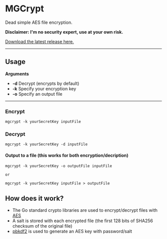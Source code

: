 # MGCrypt

Dead simple AES file encryption.

**Disclaimer: I'm no security expert, use at your own risk.**

[Download the latest release here.](https://github.com/mgerb/mgcrypt/releases)

---

## Usage

**Arguments**

* **-d** Decrypt (encrypts by default)
* **-k** Specify your encryption key
* **-o** Specify an output file

---

### Encrypt

```
mgcrypt -k yourSecretKey inputFile
```

### Decrypt
```
mgcrypt -k yourSecretKey -d inputFile
```

#### Output to a file (this works for both encryption/decription)

```
mgcrypt -k yourSecretKey -o outputFile inputFile

or

mgcrypt -k yourSecretKey inputFile > outputFile

```

## How does it work?

* The Go standard crypto libraries are used to encrypt/decrypt files with [AES](https://en.wikipedia.org/wiki/Advanced_Encryption_Standard)
* A salt is stored with each encrypted file (the first 128 bits of SHA256 checksum of the original file)
* [pbkdf2](https://en.wikipedia.org/wiki/PBKDF2) is used to generate an AES key with password/salt
